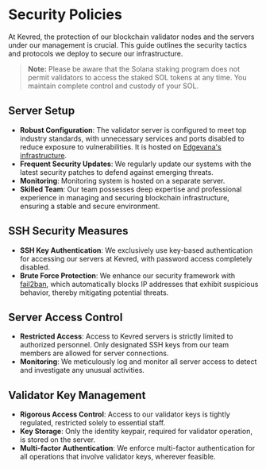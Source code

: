 # Security Policies

At Kevred, the protection of our blockchain validator nodes and the servers under our management is crucial. This guide outlines the security tactics and protocols we deploy to secure our infrastructure.

> **Note:** Please be aware that the Solana staking program does not permit validators to access the staked SOL tokens at any time. You maintain complete control and custody of your SOL.


## Server Setup

- **Robust Configuration**: The validator server is configured to meet top industry standards, with unnecessary services and ports disabled to reduce exposure to vulnerabilities. It is hosted on [Edgevana's infrastructure](https://www.edgevana.com).
- **Frequent Security Updates**: We regularly update our systems with the latest security patches to defend against emerging threats.
- **Monitoring**: Monitoring system is hosted on a separate server.
- **Skilled Team**: Our team possesses deep expertise and professional experience in managing and securing blockchain infrastructure, ensuring a stable and secure environment.



## SSH Security Measures

- **SSH Key Authentication**: We exclusively use key-based authentication for accessing our servers at Kevred, with password access completely disabled.
- **Brute Force Protection**: We enhance our security framework with [fail2ban](https://github.com/fail2ban/fail2ban), which automatically blocks IP addresses that exhibit suspicious behavior, thereby mitigating potential threats.



## Server Access Control

- **Restricted Access**: Access to Kevred servers is strictly limited to authorized personnel. Only designated SSH keys from our team members are allowed for server connections.
- **Monitoring**: We meticulously log and monitor all server access to detect and investigate any unusual activities.

## Validator Key Management

- **Rigorous Access Control**: Access to our validator keys is tightly regulated, restricted solely to essential staff.
- **Key Storage**: Only the identity keypair, required for validator operation, is stored on the server.
- **Multi-factor Authentication**: We enforce multi-factor authentication for all operations that involve validator keys, wherever feasible.

